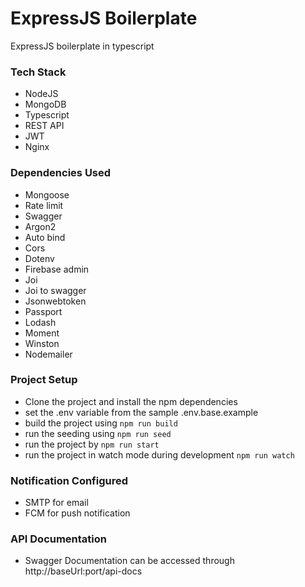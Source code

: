 # ExpressJS Boilerplate
ExpressJS boilerplate in typescript

### Tech Stack
- NodeJS
- MongoDB
- Typescript
- REST API
- JWT
- Nginx
 
### Dependencies Used
- Mongoose
- Rate limit
- Swagger
- Argon2
- Auto bind
- Cors
- Dotenv
- Firebase admin
- Joi
- Joi to swagger
- Jsonwebtoken
- Passport
- Lodash
- Moment
- Winston
- Nodemailer

### Project Setup
- Clone the project and install the npm dependencies
- set the .env variable from the sample .env.base.example
- build the project using ```npm run build```
- run the seeding using ```npm run seed```
- run the project by ```npm run start```
- run the project in watch mode during development ```npm run watch```

### Notification Configured
- SMTP for email
- FCM for push notification

### API Documentation
- Swagger Documentation can be accessed through http://baseUrl:port/api-docs